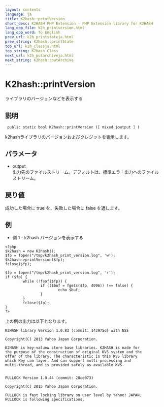 ```yaml
---
layout: contents
language: ja
title: K2hash::printVersion
short_desc: K2HASH PHP Extension - PHP Extension library for K2HASH
lang_opp_file: k2h_printversion.html
lang_opp_word: To English
prev_url: k2h_printstateja.html
prev_string: K2hash::printState
top_url: k2h_classja.html
top_string: K2hash Class
next_url: k2h_putarchiveja.html
next_string: K2hash::putArchive
---
```


# K2hash::printVersion
ライブラリのバージョンなどを表示する

## 説明
```
 public static bool K2hash::printVersion ([ mixed $output ] )
```
k2hashライブラリのバージョンおよびクレジットを表示します。 

## パラメータ
- output  
出力先のファイルストリーム。デフォルトは、標準エラー出力へのファイルストリーム。

## 戻り値
成功した場合に true を、失敗した場合に false を返します。 

## 例
- 例 1 - k2hash バージョンを表示する
```
<?php
$k2hash = new K2hash();
$fp = fopen("/tmp/k2hash_print_version.log", 'w');
$k2hash->printVersion($fp);
fclose($fp);

$fp = fopen("/tmp/k2hash_print_version.log", 'r');
if ($fp) {
        while (!feof($fp)) {
                if (($buf = fgets($fp, 4096)) !== false) {
                        echo $buf;
                }
        }
        fclose($fp);
}
?>
```
上の例の出力は以下となります。
```
K2HASH library Version 1.0.83 (commit: 143975d) with NSS

Copyright(C) 2013 Yahoo Japan Corporation.

K2HASH is key-valuew store base libraries. K2HASH is made for
the purpose of the construction of original KVS system and the
offer of the library. The characteristic is this KVS library
which Key can layer. And can support multi-processing and
multi-thread, and is provided safely as available KVS.


FULLOCK Version 1.0.44 (commit: 20ce073)

Copyright(C) 2015 Yahoo Japan Corporation.

FULLOCK is fast locking library on user level by Yahoo! JAPAN.
FULLOCK is following specifications.
```

